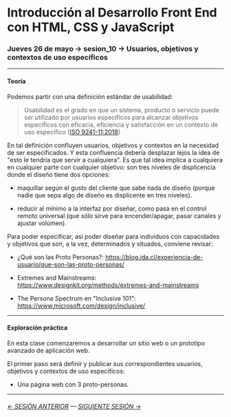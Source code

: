 # Introducción al Desarrollo Front End con HTML, CSS y JavaScript

### Jueves 26 de mayo → sesion_10 → Usuarios, objetivos y contextos de uso específicos

- - - - - -

#### Teoría

Podemos partir con una definición estándar de usabilidad: 

> Usabilidad es el grado en que un sistema, producto o servicio puede ser utilizado por usuarios específicos para alcanzar objetivos específicos con eficacia, eficiencia y satisfacción en un contexto de uso específico ([ISO 9241-11:2018](https://www.iso.org/obp/ui/#iso:std:iso:9241:-11:ed-2:v1:en))

En tal definición confluyen usuarios, objetivos y contextos en la necesidad de ser especificados. Y esta confluencia debería desplazar lejos la idea de "esto le tendría que servir a cualquiera". Es que tal idea implica a cualquiera en cualquier parte con cualquier objetivo: son tres niveles de displicencia donde el diseño tiene dos opciones: 

- maquillar según el gusto del cliente que sabe nada de diseño (porque nadie que sepa algo de diseño es displicente en tres niveles). 

- reducir al mínimo a la interfaz por diseñar, como pasa en el control remoto universal (que sólo sirve para encender/apagar, pasar canales y ajustar volúmen).

Para poder especificar, así poder diseñar para individuos con capacidades y objetivos que son, a la vez, determinados y situados, conviene revisar: 

- ¿Qué son las Proto Personas?: https://blog.ida.cl/experiencia-de-usuario/que-son-las-proto-personas/

- Extremes and Mainstreams: https://www.designkit.org/methods/extremes-and-mainstreams

- The Persona Spectrum en "Inclusive 101": https://www.microsoft.com/design/inclusive/

- - - - - - - 

#### Exploración práctica

En esta clase comenzaremos a desarrollar un sitio web o un prototipo avanzado de aplicación web. 

El primer paso será definir y publicar sus correspondientes usuarios, objetivos y contextos de uso específicos: 

- Una página web con 3 proto-personas.

- - - - - - - 


###### [← SESIÓN ANTERIOR](https://github.com/profesorfaco/front-end/tree/main/sesion_09) — [SIGUIENTE SESIÓN →](https://github.com/profesorfaco/front-end/tree/main/sesion_11)
